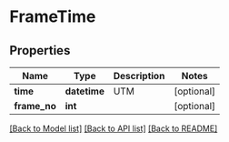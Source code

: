 # FrameTime

## Properties
Name | Type | Description | Notes
------------ | ------------- | ------------- | -------------
**time** | **datetime** | UTM | [optional] 
**frame_no** | **int** |  | [optional] 

[[Back to Model list]](../README.md#documentation-for-models) [[Back to API list]](../README.md#documentation-for-api-endpoints) [[Back to README]](../README.md)

